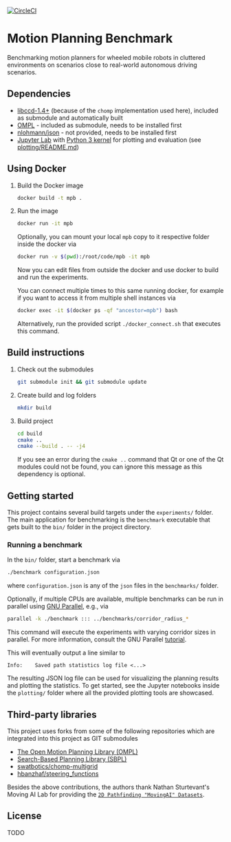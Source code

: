 [![CircleCI](https://circleci.com/gh/eric-heiden/mpb.svg?style=svg&circle-token=331e9015b5539b432e663cb7591ba92a38a338d9)](https://circleci.com/gh/eric-heiden/mpb)

# Motion Planning Benchmark
Benchmarking motion planners for wheeled mobile robots in cluttered environments on scenarios close to real-world autonomous driving scenarios.

## Dependencies
* [libccd-1.4+](https://github.com/danfis/libccd/releases/tag/v1.4) (because of the `chomp` implementation used here), included as submodule and automatically built
* [OMPL](https://github.com/ompl/ompl) - included as submodule, needs to be installed first
* [nlohmann/json](https://github.com/nlohmann/json) - not provided, needs to be installed first
* [Jupyter Lab](https://github.com/jupyterlab/jupyterlab) with [Python 3 kernel](https://ipython.readthedocs.io/en/latest/install/kernel_install.html#kernels-for-python-2-and-3) for plotting and evaluation (see [plotting/README.md](plotting/README.md))

## Using Docker

1. Build the Docker image
    ```bash
    docker build -t mpb .
    ```

2. Run the image
    ```bash
    docker run -it mpb
    ```
   Optionally, you can mount your local `mpb` copy to it respective folder inside the docker via
   ```bash
   docker run -v $(pwd):/root/code/mpb -it mpb
   ```
   Now you can edit files from outside the docker and use docker to build and run the experiments.

   You can connect multiple times to this same running docker, for example if you want to access it from multiple shell instances via
   ```bash
   docker exec -it $(docker ps -qf "ancestor=mpb") bash
   ```
   Alternatively, run the provided script `./docker_connect.sh` that executes this command.

## Build instructions
1.  Check out the submodules
    ```bash
    git submodule init && git submodule update
    ```
    
2.  Create build and log folders
    ```bash
    mkdir build
    ```

3.  Build project
    ```bash
    cd build
    cmake ..
    cmake --build . -- -j4
    ```
    If you see an error during the `cmake ..` command that Qt or one of the Qt modules could
    not be found, you can ignore this message as this dependency is optional.

## Getting started
This project contains several build targets under the `experiments/` folder.
The main application for benchmarking is the `benchmark` executable that gets built
to the `bin/` folder in the project directory.

### Running a benchmark
In the `bin/` folder, start a benchmark via
```bash
./benchmark configuration.json
```
where `configuration.json` is any of the `json` files in the `benchmarks/` folder.

Optionally, if multiple CPUs are available, multiple benchmarks can be run in parallel
using [GNU Parallel](https://www.gnu.org/software/parallel/), e.g., via
```bash
parallel -k ./benchmark ::: ../benchmarks/corridor_radius_*
```
This command will execute the experiments with varying corridor sizes in parallel.
For more information, consult the GNU Parallel [tutorial](https://www.gnu.org/software/parallel/parallel_tutorial.html).


This will eventually output a line similar to
```
Info:    Saved path statistics log file <...>
```

The resulting JSON log file can be used for visualizing the planning results and plotting
the statistics. To get started, see the Jupyter notebooks inside the `plotting/` folder 
where all the provided plotting tools are showcased.

## Third-party libraries
This project uses forks from some of the following repositories which are integrated into this project as GIT submodules

* [The Open Motion Planning Library (OMPL)](http://ompl.kavrakilab.org/)
* [Search-Based Planning Library (SBPL)](https://github.com/sbpl/sbpl/)
* [swatbotics/chomp-multigrid](https://github.com/swatbotics/chomp-multigrid)
* [hbanzhaf/steering_functions](https://github.com/hbanzhaf/steering_functions)

Besides the above contributions, the authors thank Nathan Sturtevant's Moving AI Lab
for providing the [`2D Pathfinding "MovingAI" Datasets`](https://www.movingai.com/benchmarks/grids.html).

## License
TODO